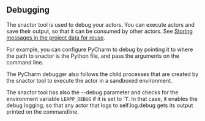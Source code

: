 ## Debugging

The snactor tool is used to debug your actors. You can execute actors
and save their output, so that it can be consumed by other actors. 
See [Storing messages in the project data for reuse](messaging.html#storing-messages-in-the-project-data-for-reuse).

For example, you can configure PyCharm to debug by pointing it to where the path to snactor is the Python
file, and pass the arguments on the command line.

The PyCharm debugger also follows the child processes that are created by the
snactor tool to execute the actor in a sandboxed environment.

The snactor tool has also the --debug parameter and checks for the environment variable
`LEAPP_DEBUG` if it is set to '1'.
In that case, it enables the debug logging, so that any actor that logs to self.log.debug
gets its output printed on the commandline.
